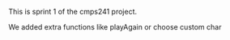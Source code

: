 This is sprint 1 of the cmps241 project.

We added extra functions like playAgain or choose custom char
